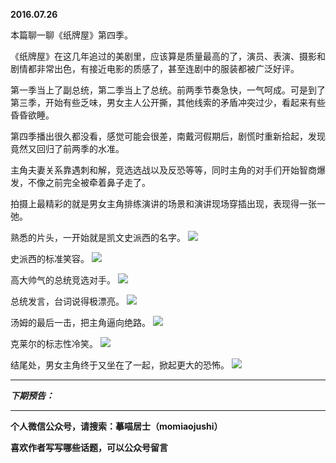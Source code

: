 **2016.07.26**

本篇聊一聊《纸牌屋》第四季。

《纸牌屋》在这几年追过的美剧里，应该算是质量最高的了，演员、表演、摄影和剧情都非常出色，有接近电影的质感了，甚至连剧中的服装都被广泛好评。

第一季当上了副总统，第二季当上了总统。前两季节奏急快，一气呵成。可是到了第三季，开始有些乏味，男女主人公开撕，其他线索的矛盾冲突过少，看起来有些昏昏欲睡。

第四季播出很久都没看，感觉可能会很差，南戴河假期后，剧慌时重新拾起，发现竟然又回归了前两季的水准。

主角夫妻关系靠遇刺和解，竞选选战以及反恐等等，同时主角的对手们开始智商爆发，不像之前完全被牵着鼻子走了。

拍摄上最精彩的就是男女主角排练演讲的场景和演讲现场穿插出现，表现得一张一弛。

熟悉的片头，一开始就是凯文史派西的名字。
![](http://upload-images.jianshu.io/upload_images/51001-fcb4fed01fb006ea.jpg?imageMogr2/auto-orient/strip%7CimageView2/2/w/1240)

史派西的标准笑容。
![](http://upload-images.jianshu.io/upload_images/51001-1cb3bd01b8d07309.jpg?imageMogr2/auto-orient/strip%7CimageView2/2/w/1240)

高大帅气的总统竞选对手。
![](http://upload-images.jianshu.io/upload_images/51001-82d95156cfa1d1e4.jpg?imageMogr2/auto-orient/strip%7CimageView2/2/w/1240)

总统发言，台词说得极漂亮。
![](http://upload-images.jianshu.io/upload_images/51001-e7772e42fc9259d9.jpg?imageMogr2/auto-orient/strip%7CimageView2/2/w/1240)

汤姆的最后一击，把主角逼向绝路。
![](http://upload-images.jianshu.io/upload_images/51001-ece1f65953d67da3.jpg?imageMogr2/auto-orient/strip%7CimageView2/2/w/1240)

克莱尔的标志性冷笑。
![](http://upload-images.jianshu.io/upload_images/51001-4dbc6f0b9f7eb574.jpg?imageMogr2/auto-orient/strip%7CimageView2/2/w/1240)

结尾处，男女主角终于又坐在了一起，掀起更大的恐怖。
![](http://upload-images.jianshu.io/upload_images/51001-3de066a3d188366a.jpg?imageMogr2/auto-orient/strip%7CimageView2/2/w/1240)



***

***下期预告：***

***

**个人微信公众号，请搜索：摹喵居士（momiaojushi）**

**喜欢作者写写哪些话题，可以公众号留言**